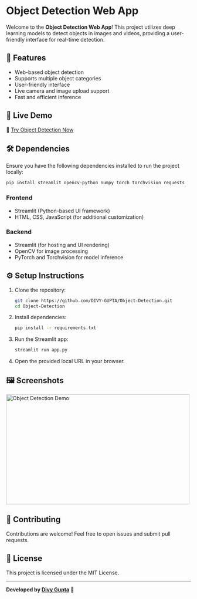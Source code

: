 # Object Detection Web App

Welcome to the **Object Detection Web App**! This project utilizes deep learning models to detect objects in images and videos, providing a user-friendly interface for real-time detection.

## 🚀 Features
- Web-based object detection
- Supports multiple object categories
- User-friendly interface
- Live camera and image upload support
- Fast and efficient inference

## 📌 Live Demo
🔗 [Try Object Detection Now](https://divy-gupta.github.io/Object-Detection/)

## 🛠️ Dependencies
Ensure you have the following dependencies installed to run the project locally:

```bash
pip install streamlit opencv-python numpy torch torchvision requests
```

### Frontend
- Streamlit (Python-based UI framework)
- HTML, CSS, JavaScript (for additional customization)

### Backend
- Streamlit (for hosting and UI rendering)
- OpenCV for image processing
- PyTorch and Torchvision for model inference

## ⚙️ Setup Instructions
1. Clone the repository:
   ```bash
   git clone https://github.com/DIVY-GUPTA/Object-Detection.git
   cd Object-Detection
   ```
2. Install dependencies:
   ```bash
   pip install -r requirements.txt
   ```
3. Run the Streamlit app:
   ```bash
   streamlit run app.py
   ```
4. Open the provided local URL in your browser.
## 🖼️ Screenshots
<img src="https://deeplobe.ai/wp-content/uploads/2023/06/Object-detection-Real-world-applications-and-benefits.png" alt="Object Detection Demo" width="500" height="300">

## 🤝 Contributing
Contributions are welcome! Feel free to open issues and submit pull requests.

## 📜 License
This project is licensed under the MIT License.

---
**Developed by [Divy Gupta](https://github.com/DIVY-GUPTA)** 🚀


